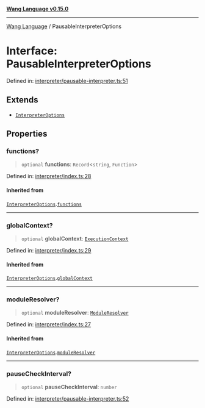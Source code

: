 [**Wang Language v0.15.0**](../README.md)

***

[Wang Language](../globals.md) / PausableInterpreterOptions

# Interface: PausableInterpreterOptions

Defined in: [interpreter/pausable-interpreter.ts:51](https://github.com/artpar/wang/blob/c0c9058eb55a8574eab48a6952f87de0585181cb/src/interpreter/pausable-interpreter.ts#L51)

## Extends

- [`InterpreterOptions`](InterpreterOptions.md)

## Properties

### functions?

> `optional` **functions**: `Record`\<`string`, `Function`\>

Defined in: [interpreter/index.ts:28](https://github.com/artpar/wang/blob/c0c9058eb55a8574eab48a6952f87de0585181cb/src/interpreter/index.ts#L28)

#### Inherited from

[`InterpreterOptions`](InterpreterOptions.md).[`functions`](InterpreterOptions.md#functions)

***

### globalContext?

> `optional` **globalContext**: [`ExecutionContext`](ExecutionContext.md)

Defined in: [interpreter/index.ts:29](https://github.com/artpar/wang/blob/c0c9058eb55a8574eab48a6952f87de0585181cb/src/interpreter/index.ts#L29)

#### Inherited from

[`InterpreterOptions`](InterpreterOptions.md).[`globalContext`](InterpreterOptions.md#globalcontext)

***

### moduleResolver?

> `optional` **moduleResolver**: [`ModuleResolver`](../classes/ModuleResolver.md)

Defined in: [interpreter/index.ts:27](https://github.com/artpar/wang/blob/c0c9058eb55a8574eab48a6952f87de0585181cb/src/interpreter/index.ts#L27)

#### Inherited from

[`InterpreterOptions`](InterpreterOptions.md).[`moduleResolver`](InterpreterOptions.md#moduleresolver)

***

### pauseCheckInterval?

> `optional` **pauseCheckInterval**: `number`

Defined in: [interpreter/pausable-interpreter.ts:52](https://github.com/artpar/wang/blob/c0c9058eb55a8574eab48a6952f87de0585181cb/src/interpreter/pausable-interpreter.ts#L52)

